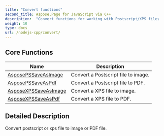 ```yaml
---
title: "Convert functions"
second_title: Aspose.Page for JavaScript via C++
description:  "Convert functions for working with Postscript/XPS files."
weight: 10
type: docs
url: /nodejs-cpp/convert/
---
```


## Core Functions

|      Name      |  Description   |
| -------------- | -------------- |
| [AsposePSSaveAsImage](./pssaveasimage/) | Convert a Postscript file to image. |
| [AsposePSSaveAsPdf](./pssaveaspdf/) | Convert a Postscript file to PDF. |
| [AsposeXPSSaveAsImage](./xpssaveasimage/) | Convert a XPS file to image. |
| [AsposeXPSSaveAsPdf](./xpssaveaspdf/) | Convert a XPS file to PDF. |

## Detailed Description

Convert postscript or xps file to image or PDF file.



